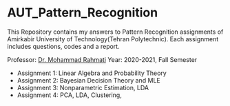 # AUT_Pattern_Recognition

This Repository contains my answers to Pattern Recognition assignments of Amirkabir University of Technology(Tehran Polytechnic). Each assignment includes questions, codes and a report.

Professor: [Dr. Mohammad Rahmati](https://aut.ac.ir/cv/2416/MOHAMMAD-RAHMATI?slc_lang=en&&cv=2416&mod=scv)
Year: 2020-2021, Fall Semester

- Assignment 1: Linear Algebra and Probability Theory
- Assignment 2: Bayesian Decision Theory and MLE
- Assignment 3: Nonparametric Estimation, LDA
- Assignment 4: PCA, LDA, Clustering,
